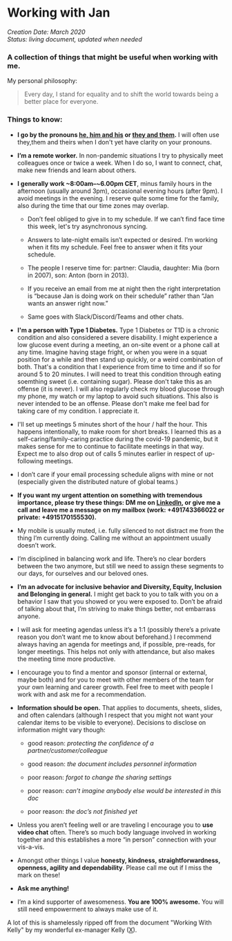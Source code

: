 # Working with Jan

*Creation Date: March 2020*  
*Status: living document, updated when needed*  

### A collection of things that might be useful when working with me.  

My personal philosophy: 
 > Every day, I stand for equality and to shift the world towards being a better place for everyone.  


### Things to know:

 - **I go by the pronouns [he, him and his](https://www.mypronouns.org/he-him) or [they and them](https://www.mypronouns.org/they-them).** I will often use they,them and theirs when I don't yet have clarity on your pronouns.  
 
 - **I’m a remote worker.** In non-pandemic situations I try to physically meet colleagues once or twice a week. When I do so, I want to connect, chat, make new friends and learn about others. 

 - **I generally work ~8:00am–~6.00pm CET**, minus family hours in the afternoon (usually around 3pm), occasional evening hours (after 9pm). I avoid meetings in the evening. I reserve quite some time for the family, also during the time that our time zones may overlap.

   - Don’t feel obliged to give in to my schedule. If we can’t find face time this week, let's try asynchronous syncing. 

   - Answers to late-night emails isn’t expected or desired. I’m working when it fits my schedule. Feel free to answer when it fits your schedule. 

   - The people I reserve time for: partner: Claudia, daughter: Mia (born in 2007), son: Anton (born in 2013).  

   - If you receive an email from me at night then the right interpretation is “because Jan is doing work on their schedule” rather than “Jan wants an answer right now.” 

   - Same goes with Slack/Discord/Teams and other chats. 

- **I'm a person with Type 1 Diabetes.** Type 1 Diabetes or T1D is a chronic condition and also considered a severe disability. I might experience a low glucose event during a meeting, an on-site event or a phone call at any time. Imagine having stage fright, or when you were in a squat position for a while and then stand up quickly, or a weird combination of both. That's a condition that I experience from time to time and if so for around 5 to 20 minutes. I will need to treat this condition through eating soemthing sweet (i.e. containing sugar). Please don't take this as an offense (it is never). I will also regularly check my blood glucose through my phone, my watch or my laptop to avoid such situations. This also is never intended to be an offense. Please don't make me feel bad for taking care of my condition. I appreciate it.  

- I'll set up meetings 5 minutes short of the hour / half the hour. This happens intentionally, to make room for short breaks. I learned this as a self-caring/family-caring practice during the covid-19 pandemic, but it makes sense for me to continue to facilitate meetings in that way. Expect me to also drop out of calls 5 minutes earlier in respect of up-following meetings.   

- I don’t care if your email processing schedule aligns with mine or not (especially given the distributed nature of global teams.) 

- **If you want my urgent attention on something with tremendous importance, please try these things: DM me on [LinkedIn](https://www.linkedin.com/in/janschenk/), or give me a call and leave me a message on my mailbox (work: +491743366022 or private: +4915170155530).** 

- My mobile is usually muted, i.e. fully silenced to not distract me from the thing I’m currently doing. Calling me without an appointment usually doesn’t work. 

- I’m disciplined in balancing work and life. There’s no clear borders between the two anymore, but still we need to assign these segments to our days, for ourselves and our beloved ones. 

- **I’m an advocate for inclusive behavior and Diversity, Equity, Inclusion and Belonging in general.** I might get back to you to talk with you on a behavior I saw that you showed or you were exposed to. Don’t be afraid of talking about that, I’m striving to make things better, not embarrass anyone. 

 - I will ask for meeting agendas unless it’s a 1:1 (possibly there’s a private reason you don’t want me to know about beforehand.) I recommend always having an agenda for meetings and, if possible, pre-reads, for longer meetings. This helps not only with attendance, but also makes the meeting time more productive.  

 - I encourage you to find a mentor and sponsor (internal or external, maybe both) and for you to meet with other members of the team for your own learning and career growth. Feel free to meet with people I work with and ask me for a recommendation.  

 - **Information should be open.** That applies to documents, sheets, slides, and often calendars (although I respect that you might not want your calendar items to be visible to everyone). Decisions to disclose on information might vary though:  

   - good reason: *protecting the confidence of a partner/customer/colleague* 

   - good reason: *the document includes personnel information* 

   - poor reason: *forgot to change the sharing settings* 

   - poor reason: *can’t imagine anybody else would be interested in this doc* 

   - poor reason: *the doc’s not finished yet* 

 - Unless you aren’t feeling well or are traveling I encourage you to **use video chat** often. There’s so much body language involved in working together and this establishes a more “in person” connection with your vis-a-vis.  

 - Amongst other things I value **honesty, kindness, straightforwardness, openness, agility and dependability**. Please call me out if I miss the mark on these! 

 - **Ask me anything!**  

 - I’m a kind supporter of awesomeness. **You are 100% awesome.** You will still need empowerment to always make use of it. 

A lot of this is shamelessly ripped off from the document "Working With Kelly" by my wonderful ex-manager Kelly ([X](http://twitter.com/kellyshalk)).
